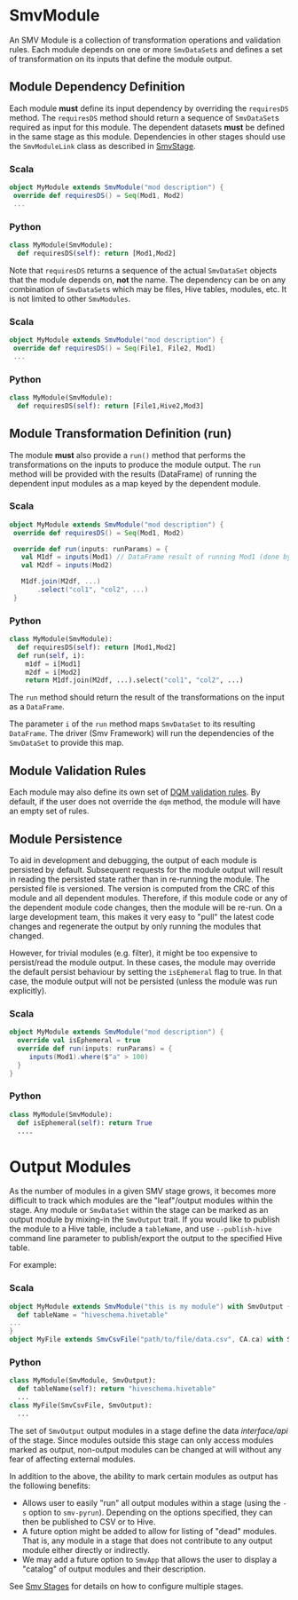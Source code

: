 # SmvModule

An SMV Module is a collection of transformation operations and validation rules.  Each module depends on one or more `SmvDataSet`s and defines a set of transformation on its inputs that define the module output.

## Module Dependency Definition
Each module **must** define its input dependency by overriding the `requiresDS` method. The `requiresDS` method should return a sequence of `SmvDataSet`s required as input for this module.
The dependent datasets **must** be defined in the same stage as this module. Dependencies in other stages should use the `SmvModuleLink` class as described in [SmvStage](smv_stages.md).

### Scala
```scala
object MyModule extends SmvModule("mod description") {
 override def requiresDS() = Seq(Mod1, Mod2)
 ...
```
### Python
```Python
class MyModule(SmvModule):
  def requiresDS(self): return [Mod1,Mod2]
```

Note that `requiresDS` returns a sequence of the actual `SmvDataSet` objects that the module depends on, **not** the name. The dependency can be on any combination of `SmvDataSet`s which may be files, Hive tables, modules, etc. It is not limited to other `SmvModules`.

### Scala
```scala
object MyModule extends SmvModule("mod description") {
 override def requiresDS() = Seq(File1, File2, Mod1)
 ...
```
### Python
```python
class MyModule(SmvModule):
  def requiresDS(self): return [File1,Hive2,Mod3]
```

## Module Transformation Definition (run)
The module **must** also provide a `run()` method that performs the transformations on the inputs to produce the module output.  The `run` method will be provided with the results (DataFrame) of running the dependent input modules as a map keyed by the dependent module.

### Scala
```scala
object MyModule extends SmvModule("mod description") {
 override def requiresDS() = Seq(Mod1, Mod2)

 override def run(inputs: runParams) = {
   val M1df = inputs(Mod1) // DataFrame result of running Mod1 (done by framework automatically)
   val M2df = inputs(Mod2)

   M1df.join(M2df, ...)
       .select("col1", "col2", ...)
 }
```
### Python
```Python
class MyModule(SmvModule):
  def requiresDS(self): return [Mod1,Mod2]
  def run(self, i):
    m1df = i[Mod1]
    m2df = i[Mod2]
    return M1df.join(M2df, ...).select("col1", "col2", ...)
```

The `run` method should return the result of the transformations on the input as a `DataFrame`.

The parameter `i` of the `run` method maps `SmvDataSet` to its resulting `DataFrame`. The driver (Smv Framework) will run the dependencies of the `SmvDataSet` to provide this map.

## Module Validation Rules
Each module may also define its own set of [DQM validation rules](dqm.md).  By default, if the user does not override the `dqm` method, the module will have an empty set of rules.

## Module Persistence
To aid in development and debugging, the output of each module is persisted by default.  Subsequent requests for the module output will result in reading the persisted state rather than in re-running the module.
The persisted file is versioned.  The version is computed from the CRC of this module and all dependent modules.  Therefore, if this module code or any of the dependent module code changes, then the module will be re-run.
On a large development team, this makes it very easy to "pull" the latest code changes and regenerate the output by only running the modules that changed.

However, for trivial modules (e.g. filter), it might be too expensive to persist/read the module output.  In these cases, the module may override the default persist behaviour by setting the `isEphemeral` flag to true.  In that case, the module output will not be persisted (unless the module was run explicitly).

### Scala
```scala
object MyModule extends SmvModule("mod description") {
  override val isEphemeral = true
  override def run(inputs: runParams) = {
     inputs(Mod1).where($"a" > 100)
  }
}
```
### Python
```python
class MyModule(SmvModule):
  def isEphemeral(self): return True
  ....    
```

# Output Modules
As the number of modules in a given SMV stage grows, it becomes more difficult to track which
modules are the "leaf"/output modules within the stage. Any module or `SmvDataSet` within the stage can be marked as an output module by mixing-in the `SmvOutput` trait. If you would like to publish the module to a Hive table, include a `tableName`, and use `--publish-hive` command line parameter to
publish/export the output to the specified Hive table.

For example:

### Scala
```scala
object MyModule extends SmvModule("this is my module") with SmvOutput {
  def tableName = "hiveschema.hivetable"
...
}
object MyFile extends SmvCsvFile("path/to/file/data.csv", CA.ca) with SmvOutput
```
### Python
```python
class MyModule(SmvModule, SmvOutput):
  def tableName(self): return "hiveschema.hivetable"
  ...
class MyFile(SmvCsvFile, SmvOutput):
  ...
```

The set of `SmvOutput` output modules in a stage define the data *interface/api* of the stage.  Since modules outside this stage can only access modules marked as output, non-output modules can be changed at will without any fear of affecting external modules.

In addition to the above, the ability to mark certain modules as output has the following benefits:

* Allows user to easily "run" all output modules within a stage (using the `-s` option to `smv-pyrun`). Depending on the options specified, they can then be published to CSV or to Hive.
* A future option might be added to allow for listing of "dead" modules.  That is, any module in a stage that does not contribute to any output module either directly or indirectly.
* We may add a future option to `SmvApp` that allows the user to display a "catalog" of output modules and their description.

See [Smv Stages](smv_stages.md) for details on how to configure multiple stages.
